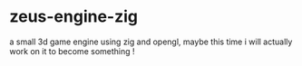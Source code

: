 # zeus-engine-zig
a small 3d game engine using zig and opengl, maybe this time i will actually work on it to become something !